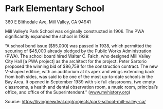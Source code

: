 # Park Elementary School
360 E Blithedale Ave, Mill Valley, CA 94941

Mill Valley’s Park School was originally constructed in 1906. The PWA significantly expanded the school in 1939:

“A school bond issue ($55,000) was passed in 1938, which permitted the securing of $45,000 already pledged by the Public Works Administration (PWA). The school board hired Walter C. Falch, who designed Mill Valley City Hall [a PWA project] as the architect for the project. Peter Sartorio proposed the winning bid of $86,759 for the construction contract. The new V-shaped edifice, with an auditorium at its apex and wings extending back from both sides, was said to be one of the most up-to-date schools in the Bay Area.  It opened in September 1939 with six full classrooms, two empty classrooms, a health and dental observation room, a music room, principal’s office, and office of the Superintendent.”   (www.mvhistory.org)

Source: https://livingnewdeal.org/projects/park-school-mill-valley-ca/

